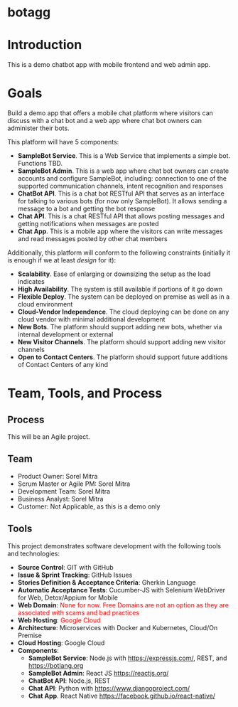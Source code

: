 # botagg

# Introduction

This is a demo chatbot app with mobile frontend and web admin app.


# Goals

Build a demo app that offers a mobile chat platform where visitors can discuss with a chat bot and a web app where chat bot owners can administer their bots.

This platform will have 5 components:

* **SampleBot Service**. This is a Web Service that implements a simple bot. Functions TBD.
* **SampleBot Admin**. This is a web app where chat bot owners can create accounts and configure SampleBot, including: connection to one of the supported communication channels, intent recognition and responses
* **ChatBot API**. This is a chat bot RESTful API that serves as an interface for talking to various bots (for now only SampleBot). It allows sending a message to a bot and getting the bot response
* **Chat API**. This is a chat RESTful API that allows posting messages and getting notifications when messages are posted
* **Chat App**. This is a mobile app where the visitors can write messages and read messages posted by other chat members

Additionally, this platform will conform to the following constraints (initially it is enough if we at least *design* for it):

* **Scalability**. Ease of enlarging or downsizing the setup as the load indicates
* **High Availability**. The system is still available if portions of it go down
* **Flexible Deploy**. The system can be deployed on premise as well as in a cloud environment
* **Cloud-Vendor Independence**. The cloud deploying can be done on any cloud vendor with minimal additional development
* **New Bots**. The platform should support adding new bots, whether via internal development or external
* **New Visitor Channels**. The platform should support adding new visitor channels
* **Open to Contact Centers**. The platform should support future additions of Contact Centers of any kind

# Team, Tools, and Process

## Process

This will be an Agile project.

## Team

- Product Owner: Sorel Mitra
- Scrum Master or Agile PM: Sorel Mitra
- Development Team: Sorel Mitra
- Business Analyst: Sorel Mitra
- Customer: Not Applicable, as this is a demo only

## Tools

This project demonstrates software development with the following tools and technologies:

- **Source Control**: GIT with GitHub
- **Issue & Sprint Tracking**: GitHub Issues
- **Stories Definition & Acceptance Criteria**: Gherkin Language
- **Automatic Acceptance Tests**: Cucumber-JS with Selenium WebDriver for Web, Detox/Appium for Mobile
- **Web Domain**: <span style="color:red">None for now. Free Domains are not an option as they are associated with scams and bad practices</span>
- **Web Hosting**: <span style="color:red">Google Cloud</span>
- **Architecture**: Microservices with Docker and Kubernetes, Cloud/On Premise
- **Cloud Hosting**: Google Cloud
- **Components**:
	* **SampleBot Service**: Node.js with https://expressjs.com/, REST, and https://botlang.org
	* **SampleBot Admin**: React JS https://reactjs.org/
	* **ChatBot API**: Node.js, REST
	* **Chat API**: Python with https://www.djangoproject.com/
	* **Chat App**. React Native https://facebook.github.io/react-native/
